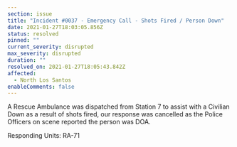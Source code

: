 ```yaml
---
section: issue
title: "Incident #0037 - Emergency Call - Shots Fired / Person Down"
date: 2021-01-27T18:03:05.856Z
status: resolved
pinned: ""
current_severity: disrupted
max_severity: disrupted
duration: ""
resolved_on: 2021-01-27T18:05:43.842Z
affected:
  - North Los Santos
enableComments: false
---
```

A Rescue Ambulance was dispatched from Station 7 to assist with a Civilian Down as a result of shots fired, our response was cancelled as the Police Officers on scene reported the person was DOA.

Responding Units: RA-71